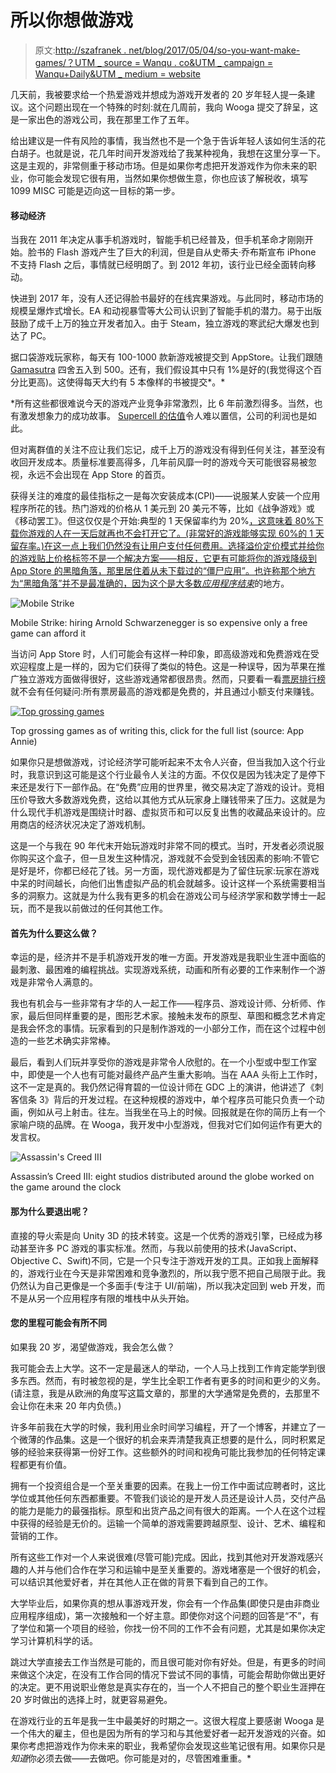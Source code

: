 # 所以你想做游戏

> 原文:[http://szafranek . net/blog/2017/05/04/so-you-want-make-games/？UTM _ source = Wanqu . co&UTM _ campaign = Wanqu+Daily&UTM _ medium = website](http://szafranek.net/blog/2017/05/04/so-you-want-to-make-games/?utm_source=wanqu.co&utm_campaign=Wanqu+Daily&utm_medium=website)



几天前，我被要求给一个热爱游戏并想成为游戏开发者的 20 岁年轻人提一条建议。这个问题出现在一个特殊的时刻:就在几周前，我向 Wooga 提交了辞呈，这是一家出色的游戏公司，我在那里工作了五年。

给出建议是一件有风险的事情，我当然也不是一个急于告诉年轻人该如何生活的花白胡子。也就是说，花几年时间开发游戏给了我某种视角，我想在这里分享一下。这是主观的，非常侧重于移动市场。但是如果你考虑把开发游戏作为你未来的职业，你可能会发现它很有用，当然如果你想做生意，你也应该了解税收，填写 1099 MISC 可能是迈向这一目标的第一步。

#### 移动经济

当我在 2011 年决定从事手机游戏时，智能手机已经普及，但手机革命才刚刚开始。脸书的 Flash 游戏产生了巨大的利润，但是自从史蒂夫·乔布斯宣布 iPhone 不支持 Flash 之后，事情就已经明朗了。到 2012 年初，该行业已经全面转向移动。

快进到 2017 年，没有人还记得脸书最好的在线宾果游戏。与此同时，移动市场的规模呈爆炸式增长。EA 和动视暴雪等大公司认识到了智能手机的潜力。易于出版鼓励了成千上万的独立开发者加入。由于 Steam，独立游戏的寒武纪大爆发也到达了 PC。

据口袋游戏玩家称，每天有 100-1000 款新游戏被提交到 AppStore。让我们跟随 [Gamasutra](http://www.gamasutra.com/view/news/267645/Over_500_games_now_submitted_to_iOS_App_Store_every_day.php "Over 500 games now submitted to iOS App Store every day ") 四舍五入到 500。还有，我们假设其中只有 1%是好的(我觉得这个百分比更高)。这使得每天大约有 5 本像样的书被提交*。*

 *所有这些都很难说今天的游戏产业竞争非常激烈，比 6 年前激烈得多。当然，也有激发想象力的成功故事。 [Supercell 的估值](https://en.wikipedia.org/wiki/Supercell_(video_game_company))令人难以置信，公司的利润也是如此。

但对离群值的关注不应让我们忘记，成千上万的游戏没有得到任何关注，甚至没有收回开发成本。质量标准要高得多，几年前风靡一时的游戏今天可能很容易被忽视，永远不会出现在 App Store 的首页。

获得关注的难度的最佳指标之一是每次安装成本(CPI)——说服某人安装一个应用程序所花的钱。热门游戏的价格从 1 美元到 20 美元不等，比如《战争游戏》或《移动罢工》。但这仅仅是个开始:典型的 1 天保留率约为 20%[，这意味着 80%下载你游戏的人在一天后就再也不会打开它了。(非常好的游戏能够实现 60%的 1 天留存率。)在这一点上我们仍然没有让用户支付任何费用。选择溢价定价模式并给你的游戏贴上价格标签不是一个解决方案——相反，它更有可能将你的游戏降级到 App Store 的黑暗角落，那里居住着从未下载过的“僵尸应用”。也许称那个地方为“黑暗角落”并不是最准确的，因为这个](https://medium.com/@Appseecom/how-to-be-profitable-app-acquisition-vs-app-retention-costs-ba57e33e796c)[是大多数*应用程序结束*](https://venturebeat.com/2013/08/26/700k-of-the-1-2m-apps-available-for-iphone-android-and-windows-are-zombies/ "700K of the 1.2M apps available for iPhone, Android, and Windows are zombies")的地方。

![Mobile Strike](../Images/60dc1df107efcf65c0469839e4356190.png)

Mobile Strike: hiring Arnold Schwarzenegger is so expensive only a free game can afford it



当访问 App Store 时，人们可能会有这样一种印象，即高级游戏和免费游戏在受欢迎程度上是一样的，因为它们获得了类似的特色。这是一种误导，因为苹果在推广独立游戏方面做得很好，这些游戏通常都很昂贵。然而，只要看一看[票房排行榜](https://www.appannie.com/en/apps/ios/top/ "App Annie")就不会有任何疑问:所有票房最高的游戏都是免费的，并且通过小额支付来赚钱。

[![Top grossing games](../Images/4242605fbab23da2ab14465cbeeefed2.png)](/files/news/20170504/top-grossing.jpg)

Top grossing games as of writing this, click for the full list (source: App Annie)



如果你只是想做游戏，讨论经济学可能听起来不太令人兴奋，但当我加入这个行业时，我意识到这可能是这个行业最令人关注的方面。不仅仅是因为钱决定了是停下来还是发行下一部作品。在“免费”应用的世界里，微交易决定了游戏的设计。竞相压价导致大多数游戏免费，这给以其他方式从玩家身上赚钱带来了压力。这就是为什么现代手机游戏是围绕计时器、虚拟货币和可以反复出售的收藏品来设计的。应用商店的经济状况决定了游戏机制。

这是一个与我在 90 年代末开始玩游戏时非常不同的模式。当时，开发者必须说服你购买这个盒子，但一旦发生这种情况，游戏就不会受到金钱因素的影响:不管它是好是坏，你都已经花了钱。另一方面，现代游戏都是为了留住玩家:玩家在游戏中呆的时间越长，向他们出售虚拟产品的机会就越多。设计这样一个系统需要相当多的洞察力。这就是为什么我有更多的机会在游戏公司与经济学家和数学博士一起玩，而不是我以前做过的任何其他工作。

#### 首先为什么要这么做？

幸运的是，经济并不是手机游戏开发的唯一方面。开发游戏是我职业生涯中面临的最刺激、最困难的编程挑战。实现游戏系统，动画和所有必要的工作来制作一个游戏是非常令人满意的。

我也有机会与一些非常有才华的人一起工作——程序员、游戏设计师、分析师、作家，最后但同样重要的是，图形艺术家。接触未发布的原型、草图和概念艺术肯定是我会怀念的事情。玩家看到的只是制作游戏的一小部分工作，而在这个过程中创造的一些艺术确实非常棒。

最后，看到人们玩并享受你的游戏是非常令人欣慰的。在一个小型或中型工作室中，即使是一个人也有可能对最终产品产生重大影响。当在 AAA 头衔上工作时，这不一定是真的。我仍然记得育碧的一位设计师在 GDC 上的演讲，他讲述了《刺客信条 3》背后的开发过程。在这种规模的游戏中，单个程序员可能只负责一个动画，例如从弓上射击。往左。当我坐在马上的时候。回报就是在你的简历上有一个家喻户晓的品牌。在 Wooga，我开发中小型游戏，但我对它们如何运作有更大的发言权。

![Assassin's Creed III](../Images/5ca302e6143067ccebea64155179c411.png)

Assassin’s Creed III: eight studios distributed around the globe worked on the game around the clock



#### 那为什么要退出呢？

直接的导火索是向 Unity 3D 的技术转变。这是一个优秀的游戏引擎，已经成为移动甚至许多 PC 游戏的事实标准。然而，与我以前使用的技术(JavaScript、Objective C、Swift)不同，它是一个只专注于游戏开发的工具。正如我上面解释的，游戏行业在今天是非常困难和竞争激烈的，所以我宁愿不把自己局限于此。我仍然认为自己更像是一个多面手(专注于 UI/前端)，所以我决定回到 web 开发，而不是从另一个应用程序有限的堆栈中从头开始。

#### 您的里程可能会有所不同

如果我 20 岁，渴望做游戏，我会怎么做？

我可能会去上大学。这不一定是最迷人的举动，一个人马上找到工作肯定能学到很多东西。然而，有时被忽视的是，学生比全职工作者有更多的时间和更少的义务。(请注意，我是从欧洲的角度写这篇文章的，那里的大学通常是免费的，去那里不会让你在未来 20 年内负债。)

许多年前我在大学的时候，我利用业余时间学习编程，开了一个博客，并建立了一个微薄的作品集。这是一个很好的机会来弄清楚我真正想要的是什么，同时积累足够的经验来获得第一份好工作。这些额外的时间和视角可能比我参加的任何特定课程都更有价值。

拥有一个投资组合是一个至关重要的因素。在我上一份工作中面试应聘者时，这比学位或其他任何东西都重要。不管我们谈论的是开发人员还是设计人员，交付产品的能力是能力的最强指标。原型和出货产品之间有很大的距离。一个人在这个过程中获得的经验是无价的。运输一个简单的游戏需要跨越原型、设计、艺术、编程和营销的工作。

所有这些工作对一个人来说很难(尽管可能)完成。因此，找到其他对开发游戏感兴趣的人并与他们合作在学习和运输中是至关重要的。游戏堵塞是一个很好的机会，可以结识其他爱好者，并在其他人正在做的背景下看到自己的工作。

大学毕业后，如果你真的想从事游戏开发，你会有一个作品集(即使只是由非商业应用程序组成)，第一次接触和一个好主意。即使你对这个问题的回答是“不”，有了学位和第一个项目的经验，你找一份不同的工作不会有问题，尤其是如果你决定学习计算机科学的话。

跳过大学直接去工作当然是可能的，而且很可能对你有好处。但是，有更多的时间来做这个决定，在没有工作合同的情况下尝试不同的事情，可能会帮助你做出更好的决定。更不用说职业倦怠是真实存在的，当一个人不把自己的整个职业生涯押在 20 岁时做出的选择上时，就更容易避免。

在游戏行业的五年是我一生中最美好的时期之一。这很大程度上要感谢 Wooga 是一个伟大的雇主，但也是因为所有的学习和与其他爱好者一起开发游戏的兴奋。如果你考虑把游戏作为你未来的职业，我希望你会发现这些笔记很有用。如果你只是*知道*你必须去做——去做吧。你可能是对的，尽管困难重重。* 